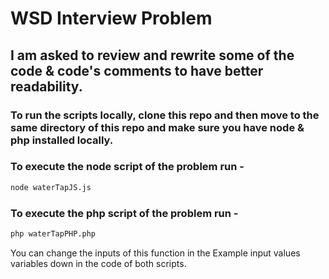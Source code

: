 # WSD Interview Problem

## I am asked to review and rewrite some of the code & code's comments to have better readability.

### To run the scripts locally, clone this repo and then move to the same directory of this repo and make sure you have node & php installed locally.

### To execute the node script of the problem run -

```bash
node waterTapJS.js
```

### To execute the php script of the problem run -

```bash
php waterTapPHP.php
```

You can change the inputs of this function in the Example input values variables down in the code of both scripts.
